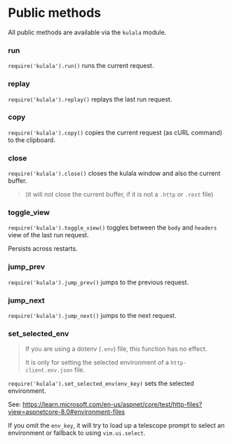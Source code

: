 # Public methods

All public methods are available via the `kulala` module.

### run

`require('kulala').run()` runs the current request.

### replay

`require('kulala').replay()` replays the last run request.

### copy

`require('kulala').copy()` copies the current request
(as cURL command) to the clipboard.

### close

`require('kulala').close()` closes the kulala window and also the current buffer.

> (it will not close the current buffer, if it is not a `.http` or `.rest` file)

### toggle_view

`require('kulala').toggle_view()` toggles between
the `body` and `headers` view of the last run request.

Persists across restarts.

### jump_prev

`require('kulala').jump_prev()` jumps to the previous request.

### jump_next

`require('kulala').jump_next()` jumps to the next request.

### set_selected_env

> If you are using a dotenv (`.env`) file,
> this function has no effect.
>
> It is only for setting the selected environment of
> a `http-client.env.json` file.

`require('kulala').set_selected_env(env_key)`
sets the selected environment.

See: https://learn.microsoft.com/en-us/aspnet/core/test/http-files?view=aspnetcore-8.0#environment-files

If you omit the `env_key`,
it will try to load up a telescope prompt to select an environment or fallback to using `vim.ui.select`.
